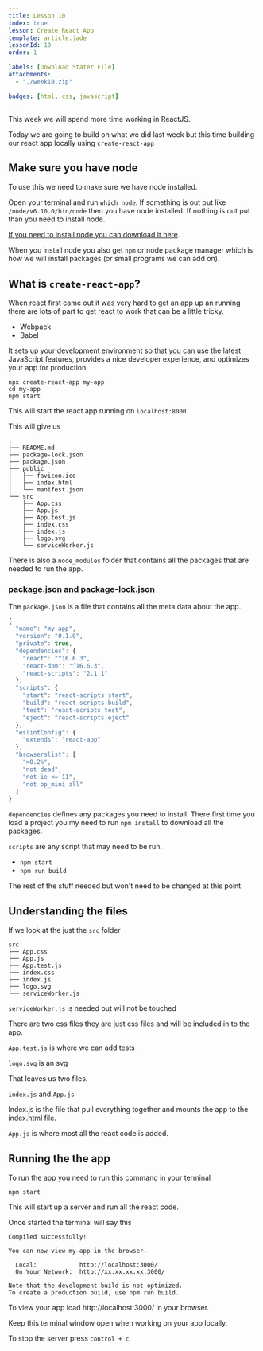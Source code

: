 ```yaml
---
title: Lesson 10
index: true
lesson: Create React App
template: article.jade
lessonId: 10
order: 1

labels: [Download Stater File]
attachments:
  - "./week10.zip"

badges: [html, css, javascript]
---
```


This week we will spend more time working in ReactJS.

<span class="more"></span>

Today we are going to build on what we did last week but this time building our react app locally using `create-react-app`

## Make sure you have node

To use this we need to make sure we have node installed.

Open your terminal and run `which node`.  If something is out put like `/node/v6.10.0/bin/node` then you have node installed.  If nothing is out put than you need to install node.

[If you need to install node you can download it here](https://nodejs.org/en/download/).

When you install node you also get `npm` or node package manager which is how we will install packages (or small programs we can add on).

## What is `create-react-app`?

When react first came out it was very hard to get an app up an running there are lots of part to get react to work that can be a little tricky.

* Webpack
* Babel

It sets up your development environment so that you can use the latest JavaScript features, provides a nice developer experience, and optimizes your app for production.

```shell
npx create-react-app my-app
cd my-app
npm start
```

This will start the react app running on `localhost:8000`

This will give us

```shell
.
├── README.md
├── package-lock.json
├── package.json
├── public
│   ├── favicon.ico
│   ├── index.html
│   └── manifest.json
└── src
    ├── App.css
    ├── App.js
    ├── App.test.js
    ├── index.css
    ├── index.js
    ├── logo.svg
    └── serviceWorker.js
```

There is also a  `node_modules` folder that contains all the packages that are needed to run the app.

### package.json and package-lock.json

The `package.json` is a file that contains all the meta data about the app.

```javascript
{
  "name": "my-app",
  "version": "0.1.0",
  "private": true,
  "dependencies": {
    "react": "^16.6.3",
    "react-dom": "^16.6.3",
    "react-scripts": "2.1.1"
  },
  "scripts": {
    "start": "react-scripts start",
    "build": "react-scripts build",
    "test": "react-scripts test",
    "eject": "react-scripts eject"
  },
  "eslintConfig": {
    "extends": "react-app"
  },
  "browserslist": [
    ">0.2%",
    "not dead",
    "not ie <= 11",
    "not op_mini all"
  ]
}
```

`dependencies` defines any packages you need to install.  There first time you load a project you my need to run `npm install` to download all the packages.

`scripts` are any script that may need to be run.

* `npm start`
* `npm run build`

The rest of the stuff needed but won't need to be changed at this point.

## Understanding the files

If we look at the just the `src` folder

```shell
src
├── App.css
├── App.js
├── App.test.js
├── index.css
├── index.js
├── logo.svg
└── serviceWorker.js
```

`serviceWorker.js` is needed but will not be touched

There are two css files they are just css files and will be included in to the app.

`App.test.js` is where we can add tests

`logo.svg` is an svg

That leaves us two files.

`index.js` and `App.js`

Index.js is the file that pull everything together and mounts the app to the index.html file.

`App.js` is where most all the react code is added.

## Running the the app

To run the app you need to run this command in your terminal

```shell
npm start
```

This will start up a server and run all the react code.

Once started the terminal will say this

```shell
Compiled successfully!

You can now view my-app in the browser.

  Local:            http://localhost:3000/
  On Your Network:  http://xx.xx.xx.xx:3000/

Note that the development build is not optimized.
To create a production build, use npm run build.
```

To view your app load http://localhost:3000/ in your browser.

Keep this terminal window open when working on your app locally.

To stop the server press `control + c`.